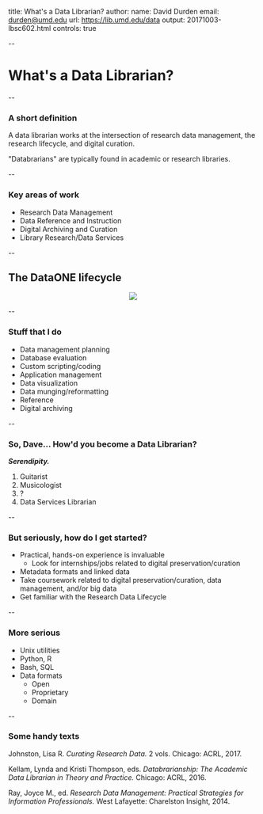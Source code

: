 title: What's a Data Librarian?
author: 
  name: David Durden
  email: durden@umd.edu 
  url: https://lib.umd.edu/data
output: 20171003-lbsc602.html
controls: true

--

# What's a Data Librarian?

--

### A short definition

A data librarian works at the intersection of research data management, the research lifecycle, and digital curation.

"Databrarians" are typically found in academic or research libraries.

--

### Key areas of work

* Research Data Management
* Data Reference and Instruction
* Digital Archiving and Curation
* Library Research/Data Services

--

## The DataONE lifecycle

<p align="center">
	<img src="https://drdn.github.io/d/assets/fig1-1.png">
</p>

--

### Stuff that I do

* Data management planning
* Database evaluation
* Custom scripting/coding
* Application management
* Data visualization
* Data munging/reformatting
* Reference
* Digital archiving

--

### So, Dave... How'd you become a Data Librarian?

***Serendipity.***

1. Guitarist
2. Musicologist
3. ?
4. Data Services Librarian

--

### But seriously, how do I get started?

* Practical, hands-on experience is invaluable
   * Look for internships/jobs related to digital preservation/curation
* Metadata formats and linked data
* Take coursework related to digital preservation/curation, data management, and/or big data
* Get familiar with the Research Data Lifecycle

--

### More serious

* Unix utilities
* Python, R
* Bash, SQL
* Data formats
   * Open
   * Proprietary
   * Domain

--

### Some handy texts

Johnston, Lisa R. *Curating Research Data.* 2 vols. Chicago: ACRL, 2017.

Kellam, Lynda and Kristi Thompson, eds. *Databrarianship: The Academic Data Librarian in Theory and Practice.* Chicago: ACRL, 2016.

Ray, Joyce M., ed. *Research Data Management: Practical Strategies for Information Professionals.* West Lafayette: Charelston Insight, 2014.



